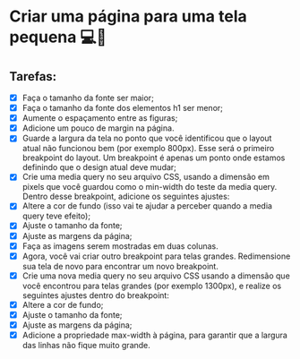 # Criar uma página para uma tela pequena 💻📲

## Tarefas:

- [x] Faça o tamanho da fonte ser maior;
- [x] Faça o tamanho da fonte dos elementos h1 ser menor;
- [x] Aumente o espaçamento entre as figuras;
- [x] Adicione um pouco de margin na página.
- [x] Guarde a largura da tela no ponto que você identificou que o layout atual não funcionou bem (por exemplo 800px). Esse será o primeiro breakpoint do layout. Um breakpoint é apenas um ponto onde estamos definindo que o design atual deve mudar;
- [x] Crie uma media query no seu arquivo CSS, usando a dimensão em pixels que você guardou como o min-width do teste da media query. Dentro desse breakpoint, adicione os seguintes ajustes:
- [x] Altere a cor de fundo (isso vai te ajudar a perceber quando a media query teve efeito);
- [x] Ajuste o tamanho da fonte;
- [x] Ajuste as margens da página;
- [x] Faça as imagens serem mostradas em duas colunas.
- [x] Agora, você vai criar outro breakpoint para telas grandes. Redimensione sua tela de novo para encontrar um novo breakpoint.
- [x] Crie uma nova media query no seu arquivo CSS usando a dimensão que você encontrou para telas grandes (por exemplo 1300px), e realize os seguintes ajustes dentro do breakpoint:
- [x] Altere a cor de fundo;
- [x] Ajuste o tamanho da fonte;
- [x] Ajuste as margens da página;
- [x] Adicione a propriedade max-width à página, para garantir que a largura das linhas não fique muito grande.